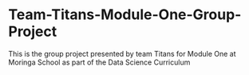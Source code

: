 # Team-Titans-Module-One-Group-Project
This is the group project presented by team Titans for Module One at Moringa School as part of the Data Science Curriculum 
